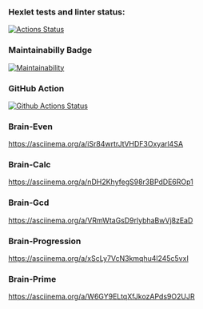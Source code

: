 ### Hexlet tests and linter status:
[![Actions Status](https://github.com/Tvardick/php-project-lvl1/workflows/hexlet-check/badge.svg)](https://github.com/Tvardick/php-project-lvl1/actions)
### Maintainabilly Badge
[![Maintainability](https://api.codeclimate.com/v1/badges/a99a88d28ad37a79dbf6/maintainability)](https://codeclimate.com/github/codeclimate/codeclimate/maintainability)
### GitHub Action
[![Github Actions Status](https://github.com/Tvardick/php-project-lvl1/workflows/CI/badge.svg)](https://github.com/Tvardick/php-project-lvl1/actions)

### Brain-Even
https://asciinema.org/a/iSr84wrtrJtVHDF3Oxyarl4SA

### Brain-Calc
https://asciinema.org/a/nDH2KhyfegS98r3BPdDE6ROp1

### Brain-Gcd
https://asciinema.org/a/VRmWtaGsD9rlybhaBwVj8zEaD

### Brain-Progression
https://asciinema.org/a/xScLy7VcN3kmqhu4l245c5vxI

### Brain-Prime
https://asciinema.org/a/W6GY9ELtqXfJkozAPds9O2UJR
